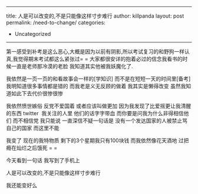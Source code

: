 ---
title: 人是可以改变的,不是只能像这样寸步难行
author: killpanda
layout: post
permalink: /need-to-change/
categories:
  - Uncategorized
 ---
第一感受到补考是这么恶心,大概是因为以前有阴影,所以考试复习的和野狗一样认真,我觉得期末考试都这么紧张过= = 大家都很安详的抱着必过的信念我看书的时候一直是老师那冷漠的老脸 我知道其实他被我妖魔化了. 

我依然是一页一页的和看故事会一样的[学知识] 而不是在短短一天的时间里[备考] 我明知道很多事情都是错的 而我老是义无反顾的做着 我其实是懒得改变 虽然我知道如此下去代价很惨很惨

我依然愤世嫉俗 反党不爱国着 或者应该叫做更加 因为我发现了比爱摇更让我清醒的东西 twitter  我关注的人里 他们的话字字带血 而你要是问我为什么非得相信他们 而不相信党 我只能说 一直深信不疑一句话是 没有一个发达国家的人被禁止骂自己的国家 而这里不能 

我变了 现在的我特物质 剩下的3个星期我只有100块钱 而我依然像花天酒地 过把瘾在灿烂之后饿死 = =

今天看到一句话 我写到了手机上

人是可以改变的,不是只能像这样寸步难行 

我还能变好么